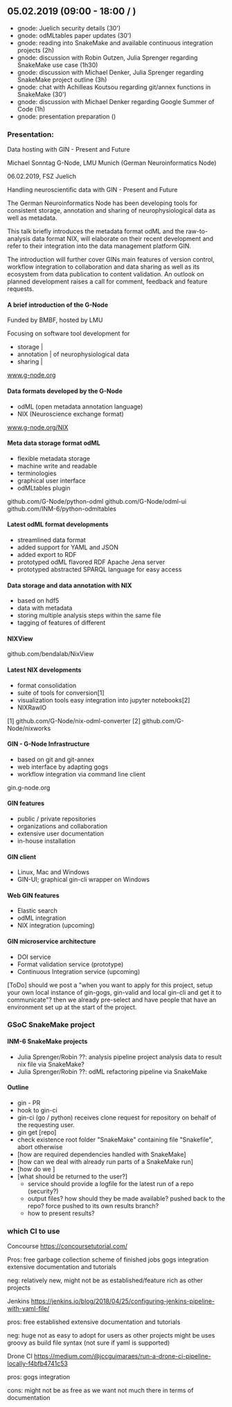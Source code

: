 ## 05.02.2019 (09:00 - 18:00 / )

- gnode: Juelich security details (30')
- gnode: odMLtables paper updates (30')
- gnode: reading into SnakeMake and available continuous integration projects (2h)
- gnode: discussion with Robin Gutzen, Julia Sprenger regarding SnakeMake use case (1h30)
- gnode: discussion with Michael Denker, Julia Sprenger regarding SnakeMake project outline (3h)
- gnode: chat with Achilleas Koutsou regarding git/annex functions in SnakeMake (30')
- gnode: discussion with Michael Denker regarding Google Summer of Code (1h)
- gnode: presentation preparation ()


### Presentation:

Data hosting with GIN - Present and Future

Michael Sonntag
G-Node, LMU Munich (German Neuroinformatics Node)

06.02.2019, FSZ Juelich



Handling neuroscientific data with GIN - Present and Future

The German Neuroinformatics Node has been developing tools
for consistent storage, annotation and sharing of 
neurophysiological data as well as metadata.

This talk briefly introduces the metadata format odML and the 
raw-to-analysis data format NIX, will elaborate on their recent development
and refer to their integration into the data management platform GIN.

The introduction will further cover GINs main features of version control,
workflow integration to collaboration and data sharing as well as its 
ecosystem from data publication to content validation. An outlook on 
planned development raises a call for comment, feedback and feature requests.



#### A brief introduction of the G-Node

Funded by BMBF, hosted by LMU

Focusing on software tool development for

- storage     |
- annotation  |  of neurophysiological data
- sharing     |


www.g-node.org


#### Data formats developed by the G-Node

- odML (open metadata annotation language)
- NIX (Neuroscience exchange format)


www.g-node.org/NIX


#### Meta data storage format odML

- flexible metadata storage
- machine write and readable
- terminologies
- graphical user interface
- odMLtables plugin

github.com/G-Node/python-odml
github.com/G-Node/odml-ui
github.com/INM-6/python-odmltables

#### Latest odML format developments

- streamlined data format
- added support for YAML and JSON
- added export to RDF
- prototyped odML flavored RDF Apache Jena server
- prototyped abstracted SPARQL language for easy access


#### Data storage and data annotation with NIX

- based on hdf5
- data with metadata
- storing multiple analysis steps within the same file
- tagging of features of different 


#### NIXView

github.com/bendalab/NixView


#### Latest NIX developments

- format consolidation
- suite of tools for conversion[1]
- visualization tools easy integration into jupyter notebooks[2]
- NIXRawIO

[1] github.com/G-Node/nix-odml-converter
[2] github.com/G-Node/nixworks


#### GIN - G-Node Infrastructure

- based on git and git-annex
- web interface by adapting gogs
- workflow integration via command line client

gin.g-node.org


#### GIN features

- public / private repositories
- organizations and collaboration
- extensive user documentation
- in-house installation


#### GIN client

- Linux, Mac and Windows
- GIN-UI; graphical gin-cli wrapper on Windows


#### Web GIN features

- Elastic search
- odML integration
- NIX integration (upcoming)


#### GIN microservice architecture

- DOI service
- Format validation service (prototype)
- Continuous Integration service (upcoming)







[ToDo] should we post a "when you want to apply for this project, setup your own local instance of
gin-gogs, gin-valid and local gin-cli and get it to communicate"? then we already pre-select 
and have people that have an environment set up at the start of the project.





### GSoC SnakeMake project

#### INM-6 SnakeMake projects

- Julia Sprenger/Robin ??: analysis pipeline project
    analysis data to result nix file via SnakeMake?
- Julia Sprenger/Robin ??: odML refactoring pipeline via SnakeMake




#### Outline

- gin - PR
- hook to gin-ci
- gin-ci (go / python) receives clone request for repository on behalf 
    of the requesting user.
- gin get [repo]
- check existence root folder "SnakeMake" containing file "Snakefile", abort otherwise
- [how are required dependencies handled with SnakeMake]
- [how can we deal with already run parts of a SnakeMake run]
- [how do we ]
- [what should be returned to the user?]
  - service should provide a logfile for the latest run of a repo (security?)
  - output files? how should they be made available?
    pushed back to the repo?
    force pushed to its own results branch?
  - how to present results?



### which CI to use


Concourse
https://concoursetutorial.com/

Pros:
free
garbage collection scheme of finished jobs
gogs integration
extensive documentation and tutorials

neg:
relatively new, might not be as established/feature rich as other projects


Jenkins
https://jenkins.io/blog/2018/04/25/configuring-jenkins-pipeline-with-yaml-file/

pros:
free
established
extensive documentation and tutorials

neg:
huge
not as easy to adopt for users as other projects might be
uses groovy as build file syntax (not sure if yaml is supported)


Drone CI
https://medium.com/@jccguimaraes/run-a-drone-ci-pipeline-locally-f4bfb4741c53


pros:
gogs integration

cons:
might not be as free as we want
not much there in terms of documentation




